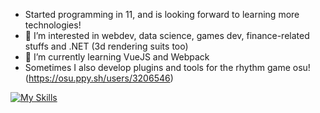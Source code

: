 - Started programming in 11, and is looking forward to learning more technologies!
- 👀 I’m interested in webdev, data science, games dev, finance-related stuffs and .NET (3d rendering suits too)
- 🌱 I’m currently learning VueJS and Webpack
- Sometimes I also develop plugins and tools for the rhythm game osu! (https://osu.ppy.sh/users/3206546)

<!---
gccpsben/gccpsben is a ✨ special ✨ repository because its `README.md` (this file) appears on your GitHub profile.
You can click the Preview link to take a look at your changes.
--->

[![My Skills](https://skillicons.dev/icons?i=js,ts,html,css,less,cs,vue,mongo,py,nodejs,express,debian,pinia,sqlite)](https://skillicons.dev)
